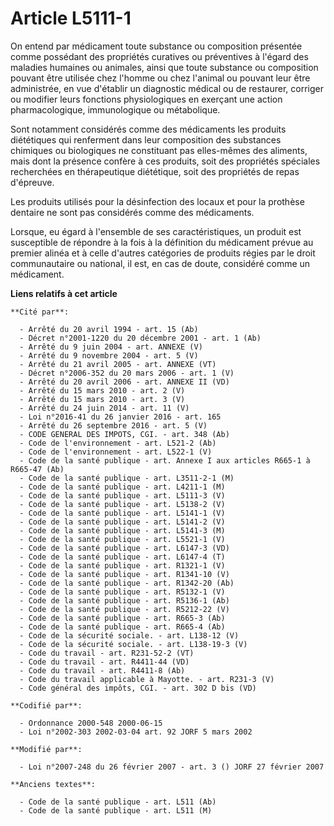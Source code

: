 # Article L5111-1

On entend par médicament toute substance ou composition présentée comme possédant des propriétés curatives ou préventives à
l'égard des maladies humaines ou animales, ainsi que toute substance ou composition pouvant être utilisée chez l'homme ou
chez l'animal ou pouvant leur être administrée, en vue d'établir un diagnostic médical ou de restaurer, corriger ou modifier
leurs fonctions physiologiques en exerçant une action pharmacologique, immunologique ou métabolique.

Sont notamment considérés comme des médicaments les produits diététiques qui renferment dans leur composition des substances
chimiques ou biologiques ne constituant pas elles-mêmes des aliments, mais dont la présence confère à ces produits, soit des
propriétés spéciales recherchées en thérapeutique diététique, soit des propriétés de repas d'épreuve.

Les produits utilisés pour la désinfection des locaux et pour la prothèse dentaire ne sont pas considérés comme des
médicaments.

Lorsque, eu égard à l'ensemble de ses caractéristiques, un produit est susceptible de répondre à la fois à la définition du
médicament prévue au premier alinéa et à celle d'autres catégories de produits régies par le droit communautaire ou national,
il est, en cas de doute, considéré comme un médicament.

**Liens relatifs à cet article**

	**Cité par**:

	  - Arrêté du 20 avril 1994 - art. 15 (Ab)
	  - Décret n°2001-1220 du 20 décembre 2001 - art. 1 (Ab)
	  - Arrêté du 9 juin 2004 - art. ANNEXE (V)
	  - Arrêté du 9 novembre 2004 - art. 5 (V)
	  - Arrêté du 21 avril 2005 - art. ANNEXE (VT)
	  - Décret n°2006-352 du 20 mars 2006 - art. 1 (V)
	  - Arrêté du 20 avril 2006 - art. ANNEXE II (VD)
	  - Arrêté du 15 mars 2010 - art. 2 (V)
	  - Arrêté du 15 mars 2010 - art. 3 (V)
	  - Arrêté du 24 juin 2014 - art. 11 (V)
	  - Loi n°2016-41 du 26 janvier 2016 - art. 165
	  - Arrêté du 26 septembre 2016 - art. 5 (V)
	  - CODE GENERAL DES IMPOTS, CGI. - art. 348 (Ab)
	  - Code de l'environnement - art. L521-2 (Ab)
	  - Code de l'environnement - art. L522-1 (V)
	  - Code de la santé publique - art. Annexe I aux articles R665-1 à R665-47 (Ab)
	  - Code de la santé publique - art. L3511-2-1 (M)
	  - Code de la santé publique - art. L4211-1 (M)
	  - Code de la santé publique - art. L5111-3 (V)
	  - Code de la santé publique - art. L5138-2 (V)
	  - Code de la santé publique - art. L5141-1 (V)
	  - Code de la santé publique - art. L5141-2 (V)
	  - Code de la santé publique - art. L5141-3 (M)
	  - Code de la santé publique - art. L5521-1 (V)
	  - Code de la santé publique - art. L6147-3 (VD)
	  - Code de la santé publique - art. L6147-4 (T)
	  - Code de la santé publique - art. R1321-1 (V)
	  - Code de la santé publique - art. R1341-10 (V)
	  - Code de la santé publique - art. R1342-20 (Ab)
	  - Code de la santé publique - art. R5132-1 (V)
	  - Code de la santé publique - art. R5136-1 (Ab)
	  - Code de la santé publique - art. R5212-22 (V)
	  - Code de la santé publique - art. R665-3 (Ab)
	  - Code de la santé publique - art. R665-4 (Ab)
	  - Code de la sécurité sociale. - art. L138-12 (V)
	  - Code de la sécurité sociale. - art. L138-19-3 (V)
	  - Code du travail - art. R231-52-2 (VT)
	  - Code du travail - art. R4411-44 (VD)
	  - Code du travail - art. R4411-8 (Ab)
	  - Code du travail applicable à Mayotte. - art. R231-3 (V)
	  - Code général des impôts, CGI. - art. 302 D bis (VD)

	**Codifié par**:

	  - Ordonnance 2000-548 2000-06-15
	  - Loi n°2002-303 2002-03-04 art. 92 JORF 5 mars 2002

	**Modifié par**:

	  - Loi n°2007-248 du 26 février 2007 - art. 3 () JORF 27 février 2007

	**Anciens textes**:

	  - Code de la santé publique - art. L511 (Ab)
	  - Code de la santé publique - art. L511 (M)

